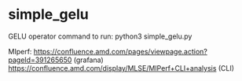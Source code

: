 # simple_gelu
GELU operator
command to run:
python3 simple_gelu.py

MIperf:
https://confluence.amd.com/pages/viewpage.action?pageId=391265650 (grafana)
https://confluence.amd.com/display/MLSE/MIPerf+CLI+analysis (CLI)
